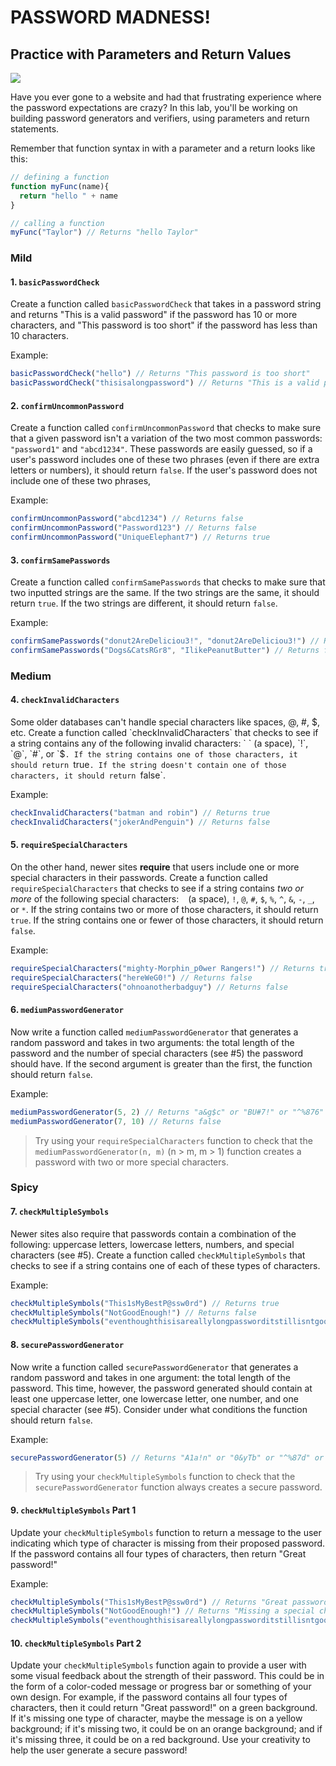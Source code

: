 # PASSWORD MADNESS!

## Practice with Parameters and Return Values
![](https://media.giphy.com/media/3orieXilvlk5psxl7y/giphy.gif) 

Have you ever gone to a website and had that frustrating experience where the password expectations are crazy? In this lab, you'll be working on building password generators and verifiers, using parameters and return statements.

Remember that function syntax in with a parameter and a return looks like this:

```js
// defining a function
function myFunc(name){
  return "hello " + name
}

// calling a function
myFunc("Taylor") // Returns "hello Taylor"
```

### Mild
#### 1. `basicPasswordCheck`
Create a function called `basicPasswordCheck` that takes in a password string and returns "This is a valid password" if the password has 10 or more characters, and "This password is too short" if the password has less than 10 characters.

Example:

```js
basicPasswordCheck("hello") // Returns "This password is too short"
basicPasswordCheck("thisisalongpassword") // Returns "This is a valid password"

```

#### 2. `confirmUncommonPassword`
Create a function called `confirmUncommonPassword` that checks to make sure that a given password isn't a variation of the two most common passwords: `"password1"` and `"abcd1234"`. These passwords are easily guessed, so if a user's password includes one of these two phrases (even if there are extra letters or numbers), it should return `false`. If the user's password does not include one of these two phrases,

Example:

```js
confirmUncommonPassword("abcd1234") // Returns false
confirmUncommonPassword("Password123") // Returns false
confirmUncommonPassword("UniqueElephant7") // Returns true

```

#### 3. `confirmSamePasswords`
Create a function called `confirmSamePasswords` that checks to make sure that two inputted strings are the same. If the two strings are the same, it should return `true`. If the two strings are different, it should return `false`.

Example:

```js
confirmSamePasswords("donut2AreDeliciou3!", "donut2AreDeliciou3!") // Returns true
confirmSamePasswords("Dogs&CatsRGr8", "IlikePeanutButter") // Returns false

```

### Medium

#### 4. `checkInvalidCharacters`
Some older databases can't handle special characters like spaces, @, #, $, etc. Create a function called `checkInvalidCharacters` that checks to see if a string contains any of the following invalid characters: ` ` (a space), `!`, `@`, `#`, or `$`. If the string contains one of those characters, it should return `true`. If the string doesn't contain one of those characters, it should return `false`.

Example:

```js
checkInvalidCharacters("batman and robin") // Returns true
checkInvalidCharacters("jokerAndPenguin") // Returns false

```

#### 5. `requireSpecialCharacters`
On the other hand, newer sites **require** that users include one or more special characters in their passwords. Create a function called `requireSpecialCharacters` that checks to see if a string contains _two or more_ of the following special characters: ` ` (a space), `!`, `@`, `#`, `$`, `%`, `^`, `&`, `-`, `_`, or `*`. If the string contains two or more of those characters, it should return `true`. If the string contains one or fewer of those characters, it should return `false`.

Example:

```js
requireSpecialCharacters("mighty-Morphin_p0wer Rangers!") // Returns true
requireSpecialCharacters("hereWeG0!") // Returns false
requireSpecialCharacters("ohnoanotherbadguy") // Returns false

```

#### 6. `mediumPasswordGenerator`
Now write a function called `mediumPasswordGenerator` that generates a random password and takes in two arguments: the total length of the password and the number of special characters (see #5) the password should have. If the second argument is greater than the first, the function should return `false`.

Example:

```js
mediumPasswordGenerator(5, 2) // Returns "a&g$c" or "BU#7!" or "^%876" or any other 5 character string with two special characters.
mediumPasswordGenerator(7, 10) // Returns false

```

> Try using your `requireSpecialCharacters` function to check that the `mediumPasswordGenerator(n, m)` (n > m, m > 1) function creates a password with two or more special characters.

### Spicy

#### 7. `checkMultipleSymbols`
Newer sites also require that passwords contain a combination of the following: uppercase letters, lowercase letters, numbers, and special characters (see #5). Create a function called `checkMultipleSymbols` that checks to see if a string contains one of each of these types of characters.

Example:

```js
checkMultipleSymbols("This1sMyBestP@ssw0rd") // Returns true
checkMultipleSymbols("NotGoodEnough!") // Returns false
checkMultipleSymbols("eventhoughthisisareallylongpassworditstillisntgoodenough") // Returns false

```

#### 8. `securePasswordGenerator`
Now write a function called `securePasswordGenerator` that generates a random password and takes in one argument: the total length of the password. This time, however, the password generated should contain at least one uppercase letter, one lowercase letter, one number, and one special character (see #5). Consider under what conditions the function should return `false`.

Example:

```js
securePasswordGenerator(5) // Returns "A1a!n" or "0&yTb" or "^%87d" or any other 5 character string with one uppercase letter, one lowercase letter, one number, and one special character.

```

> Try using your `checkMultipleSymbols` function to check that the `securePasswordGenerator` function always creates a secure password.

#### 9. `checkMultipleSymbols` Part 1
Update your `checkMultipleSymbols` function to return a message to the user indicating which type of character is missing from their proposed password. If the password contains all four types of characters, then return "Great password!"

Example:

```js
checkMultipleSymbols("This1sMyBestP@ssw0rd") // Returns "Great password"
checkMultipleSymbols("NotGoodEnough!") // Returns "Missing a special character"
checkMultipleSymbols("eventhoughthisisareallylongpassworditstillisntgoodenough") // Returns "Missing a capital letter, a number, and a special character"

```

#### 10. `checkMultipleSymbols` Part 2
Update your `checkMultipleSymbols` function again to provide a user with some visual feedback about the strength of their password. This could be in the form of a color-coded message or progress bar or something of your own design. For example, if the password contains all four types of characters, then it could return "Great password!" on a green background. If it's missing one type of character, maybe the message is on a yellow background; if it's missing two, it could be on an orange background; and if it's missing three, it could be on a red background. Use your creativity to help the user generate a secure password!

